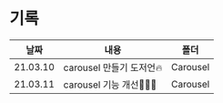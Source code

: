 # 기록

| 날짜     | 내용                     | 폴더     |
| -------- | ------------------------ | -------- |
| 21.03.10 | carousel 만들기 도저언🔥 | Carousel |
| 21.03.11 | carousel 기능 개선🤸🏻‍♀️     | Carousel |
